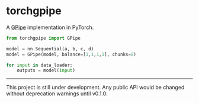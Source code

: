 # torchgpipe

A [GPipe](https://arxiv.org/abs/1811.06965) implementation in PyTorch.

```python
from torchgpipe import GPipe

model = nn.Sequential(a, b, c, d)
model = GPipe(model, balance=[1,1,1,1], chunks=8)

for input in data_loader:
    outputs = model(input)
```

---

This project is still under development. Any public API would be changed
without deprecation warnings until v0.1.0.
